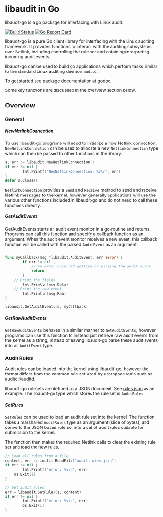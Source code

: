 # libaudit in Go

libaudit-go is a go package for interfacing with Linux audit.

[![Build Status](https://travis-ci.org/readhelper/libaudit-go.svg?branch=master)](https://travis-ci.org/readhelper/libaudit-go)
[![Go Report Card](https://goreportcard.com/badge/readhelper/libaudit-go "Go Report Card")](https://goreportcard.com/report/readhelper/libaudit-go)

libaudit-go is a pure Go client library for interfacing with the Linux auditing framework. It provides functions
to interact with the auditing subsystems over Netlink, including controlling the rule set and obtaining/interpreting
incoming audit events.

libaudit-go can be used to build go applications which perform tasks similar to the standard Linux auditing daemon
`auditd`.

To get started see package documentation at [godoc](https://godoc.org/github.com/mozilla/libaudit-go).

Some key functions are discussed in the overview section below.

## Overview

### General 

##### NewNetlinkConnection 

To use libaudit-go programs will need to initialize a new Netlink connection. `NewNetlinkConnection` can be used
to allocate a new `NetlinkConnection` type which can then be passed to other functions in the library.

```go
s, err := libaudit.NewNetlinkConnection()
if err != nil {
        fmt.Printf("NewNetlinkConnection: %v\n", err)
} 
defer s.Close()
```

`NetlinkConnection` provides a `Send` and `Receive` method to send and receive Netlink messages to the kernel,
however generally applications will use the various other functions included in libaudit-go and do not need to
call these functions directly.

##### GetAuditEvents

GetAuditEvents starts an audit event monitor in a go-routine and returns. Programs can call this function and
specify a callback function as an argument. When the audit event monitor receives a new event, this callback
function will be called with the parsed `AuditEvent` as an argument.

```go

func myCallback(msg *libaudit.AuditEvent, err error) {
        if err != nil {
            // An error occurred getting or parsing the audit event
            return
        }
	// Print the fields
        fmt.Println(msg.Data)
	// Print the raw event
        fmt.Println(msg.Raw)
}

libaudit.GetAuditEvents(s, myCallback)
```

##### GetRawAuditEvents

`GetRawAuditEvents` behaves in a similar manner to `GetAuditEvents`, however programs can use this function
to instead just retrieve raw audit events from the kernel as a string, instead of having libaudit-go parse
these audit events into an `AuditEvent` type.

### Audit Rules

Audit rules can be loaded into the kernel using libaudit-go, however the format differs from the common rule
set used by userspace tools such as auditctl/auditd.

libaudit-go rulesets are defined as a JSON document. See [rules.json](./testdata/rules.json) as an example.
The libaudit-go type which stores the rule set is `AuditRules`.

##### SetRules

`SetRules` can be used to load an audit rule set into the kernel. The function takes a marshalled `AuditRules`
type as an argument (slice of bytes), and converts the JSON based rule set into a set of audit rules suitable
for submission to the kernel.

The function then makes the required Netlink calls to clear the existing rule set and load the new rules.

```go
// Load all rules from a file
content, err := ioutil.ReadFile("audit.rules.json")
if err != nil {
        fmt.Printf("error: %v\n", err)
	os.Exit(1)
}

// Set audit rules
err = libaudit.SetRules(s, content)
if err != nil {
        fmt.Printf("error: %v\n", err)
        os.Exit(1)
}
```
